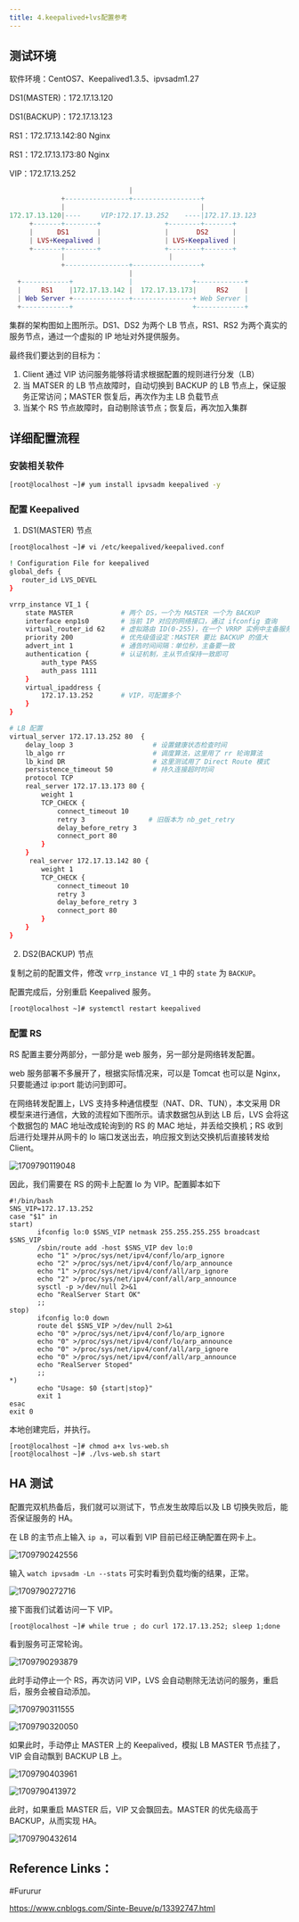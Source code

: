 ```yaml
---
title: 4.keepalived+lvs配置参考
---
```

## 测试环境

软件环境：CentOS7、Keepalived1.3.5、ipvsadm1.27

DS1(MASTER)：172.17.13.120

DS1(BACKUP)：172.17.13.123

RS1：172.17.13.142:80 Nginx

RS1：172.17.13.173:80 Nginx

VIP：172.17.13.252

```lua
                              |
             +----------------+-----------------+
             |                                  |
172.17.13.120|----     VIP:172.17.13.252    ----|172.17.13.123
     +-------+--------+                +--------+-------+
     | 	    DS1       |                |       DS2      |
     | LVS+Keepalived |                | LVS+Keepalived |
     +-------+--------+                +--------+-------+
             |			                |
             +----------------+-----------------+
                              |
  +------------+              |               +------------+
  |     RS1    |172.17.13.142 |  172.17.13.173|     RS2    |
  | Web Server +--------------+---------------+ Web Server |
  +------------+                              +------------+
```

集群的架构图如上图所示。DS1、DS2 为两个 LB 节点，RS1、RS2 为两个真实的服务节点，通过一个虚拟的 IP 地址对外提供服务。

最终我们要达到的目标为：

1. Client 通过 VIP 访问服务能够将请求根据配置的规则进行分发（LB）
2. 当 MATSER 的 LB 节点故障时，自动切换到 BACKUP 的 LB 节点上，保证服务正常访问；MASTER 恢复后，再次作为主 LB 负载节点
3. 当某个 RS 节点故障时，自动剔除该节点；恢复后，再次加入集群

## 详细配置流程

### 安装相关软件

```bash
[root@localhost ~]# yum install ipvsadm keepalived -y
```

### 配置 Keepalived

1. DS1(MASTER) 节点

```bash
[root@localhost ~]# vi /etc/keepalived/keepalived.conf

! Configuration File for keepalived
global_defs {
   router_id LVS_DEVEL
}

vrrp_instance VI_1 {
    state MASTER            # 两个 DS，一个为 MASTER 一个为 BACKUP
    interface enp1s0        # 当前 IP 对应的网络接口，通过 ifconfig 查询
    virtual_router_id 62    # 虚拟路由 ID(0-255)，在一个 VRRP 实例中主备服务器 ID 必须一样
    priority 200            # 优先级值设定：MASTER 要比 BACKUP 的值大
    advert_int 1            # 通告时间间隔：单位秒，主备要一致
    authentication {        # 认证机制，主从节点保持一致即可
        auth_type PASS
        auth_pass 1111
    }
    virtual_ipaddress {
        172.17.13.252       # VIP，可配置多个
    }
}

# LB 配置
virtual_server 172.17.13.252 80  {
    delay_loop 3                    # 设置健康状态检查时间
    lb_algo rr                      # 调度算法，这里用了 rr 轮询算法
    lb_kind DR                      # 这里测试用了 Direct Route 模式
    persistence_timeout 50          # 持久连接超时时间
    protocol TCP
	real_server 172.17.13.173 80 {
        weight 1
        TCP_CHECK {
            connect_timeout 10　　　
            retry 3　　　　　　      # 旧版本为 nb_get_retry 
            delay_before_retry 3　　　
            connect_port 80
        }
    }
	 real_server 172.17.13.142 80 {
        weight 1
        TCP_CHECK {
            connect_timeout 10
            retry 3
            delay_before_retry 3
            connect_port 80
        }
    }
}
```

2. DS2(BACKUP) 节点

复制之前的配置文件，修改 `vrrp_instance VI_1` 中的 `state` 为 `BACKUP`。

配置完成后，分别重启 Keepalived 服务。

```bash
[root@localhost ~]# systemctl restart keepalived
```

### 配置 RS

RS 配置主要分两部分，一部分是 web 服务，另一部分是网络转发配置。

web 服务部署不多展开了，根据实际情况来，可以是 Tomcat 也可以是 Nginx，只要能通过 ip:port 能访问到即可。

在网络转发配置上，LVS 支持多种通信模型（NAT、DR、TUN），本文采用 DR 模型来进行通信，大致的流程如下图所示。请求数据包从到达 LB 后，LVS 会将这个数据包的 MAC 地址改成轮询到的 RS 的 MAC 地址，并丢给交换机；RS 收到后进行处理并从网卡的 lo 端口发送出去，响应报文到达交换机后直接转发给 Client。

![1709790119048](images/1709790119048.png)

因此，我们需要在 RS 的网卡上配置 lo 为 VIP。配置脚本如下

```
#!/bin/bash 
SNS_VIP=172.17.13.252
case "$1" in
start)
       ifconfig lo:0 $SNS_VIP netmask 255.255.255.255 broadcast $SNS_VIP
       /sbin/route add -host $SNS_VIP dev lo:0
       echo "1" >/proc/sys/net/ipv4/conf/lo/arp_ignore
       echo "2" >/proc/sys/net/ipv4/conf/lo/arp_announce
       echo "1" >/proc/sys/net/ipv4/conf/all/arp_ignore
       echo "2" >/proc/sys/net/ipv4/conf/all/arp_announce
       sysctl -p >/dev/null 2>&1
       echo "RealServer Start OK"
       ;;
stop)
       ifconfig lo:0 down
       route del $SNS_VIP >/dev/null 2>&1
       echo "0" >/proc/sys/net/ipv4/conf/lo/arp_ignore
       echo "0" >/proc/sys/net/ipv4/conf/lo/arp_announce
       echo "0" >/proc/sys/net/ipv4/conf/all/arp_ignore
       echo "0" >/proc/sys/net/ipv4/conf/all/arp_announce
       echo "RealServer Stoped"
       ;;
*)
       echo "Usage: $0 {start|stop}"
       exit 1
esac
exit 0
```

本地创建完后，并执行。

```
[root@localhost ~]# chmod a+x lvs-web.sh
[root@localhost ~]# ./lvs-web.sh start
```

## HA 测试

配置完双机热备后，我们就可以测试下，节点发生故障后以及 LB 切换失败后，能否保证服务的 HA。

在 LB 的主节点上输入 `ip a`，可以看到 VIP 目前已经正确配置在网卡上。

![1709790242556](images/1709790242556.png)

输入 `watch ipvsadm -Ln --stats` 可实时看到负载均衡的结果，正常。

![1709790272716](images/1709790272716.png)

接下面我们试着访问一下 VIP。

```
[root@localhost ~]# while true ; do curl 172.17.13.252; sleep 1;done
```

看到服务可正常轮询。

![1709790293879](images/1709790293879.png)

此时手动停止一个 RS，再次访问 VIP，LVS 会自动剔除无法访问的服务，重启后，服务会被自动添加。

![1709790311555](images/1709790311555.png)

![1709790320050](images/1709790320050.png)

如果此时，手动停止 MASTER 上的 Keepalived，模拟 LB MASTER 节点挂了，VIP 会自动飘到 BACKUP LB 上。

![1709790403961](images/1709790403961.png)

![1709790413972](images/1709790413972.png)

此时，如果重启 MASTER 后，VIP 又会飘回去。MASTER 的优先级高于 BACKUP，从而实现 HA。

![1709790432614](images/1709790432614.png)

## Reference Links：

#Fururur

https://www.cnblogs.com/Sinte-Beuve/p/13392747.html
